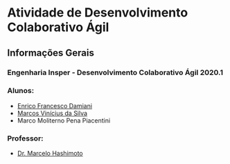 <h1>Atividade de Desenvolvimento Colaborativo Ágil</h1>

<h2>Informações Gerais</h2>

<h3>Engenharia Insper - Desenvolvimento Colaborativo Ágil 2020.1</h3>

<h3>Alunos:</h3>
<ul>
  <li><a href=https://www.linkedin.com/in/enrico-damiani-125527196/>Enrico Francesco Damiani</a></li>
  <li><a href=https://www.linkedin.com/in/marcosvinis28/>Marcos Vinícius da Silva</a></li>
  <li>Marco Moliterno Pena Piacentini</li>
</ul>

<h3>Professor:</h3> 
<ul>
  <li><a href=https://www.insper.edu.br/pesquisa-e-conhecimento/docentes-pesquisadores/marcelo-hashimoto/>Dr. Marcelo Hashimoto</a></li>
</ul>
